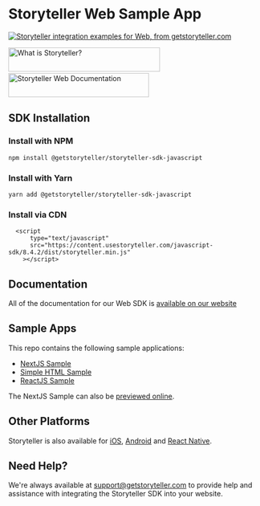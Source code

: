 # Storyteller Web Sample App

<a href="https://getstoryteller.com" target="_blank">
  <img alt="Storyteller integration examples for Web, from getstoryteller.com" src="img/readme-cover.png">
</a>

<p>
  <a href="https://getstoryteller.com" target="_blank"><img alt="What is Storyteller?" src="img/what-is-storyteller-btn.png" width="302" height="48"></a>&nbsp;&nbsp;&nbsp;
  <a href="https://docs.getstoryteller.com/documents/web-sdk" target="_blank"><img alt="Storyteller Web Documentation" src="img/docs-btn.png" width="280" height="48"></a>
</p>

## SDK Installation

### Install with NPM

`npm install @getstoryteller/storyteller-sdk-javascript`

### Install with Yarn

`yarn add @getstoryteller/storyteller-sdk-javascript`

### Install via CDN

```
  <script
      type="text/javascript"
      src="https://content.usestoryteller.com/javascript-sdk/8.4.2/dist/storyteller.min.js"
    ></script>
```

## Documentation

All of the documentation for our Web SDK is [available on our website](https://www.getstoryteller.com/documentation/web/quickstart)

## Sample Apps

This repo contains the following sample applications:

- [NextJS Sample](https://github.com/getstoryteller/storyteller-sample-web/tree/main/nextjs)
- [Simple HTML Sample](https://github.com/getstoryteller/storyteller-sample-web/tree/main/html)
- [ReactJS Sample](https://github.com/getstoryteller/storyteller-sample-web/tree/main/reactjs)

The NextJS Sample can also be [previewed online](https://sample.usestoryteller.com).

## Other Platforms

Storyteller is also available for [iOS](https://github.com/getstoryteller/storyteller-sample-ios), [Android](https://github.com/getstoryteller/storyteller-sample-android) and [React Native](https://github.com/getstoryteller/storyteller-sdk-react-native).

## Need Help?

We're always available at [support@getstoryteller.com](mailto:support@getstoryteller.com?Subject=Web%20Sample%20App) to provide help and assistance with integrating the Storyteller SDK into your website.